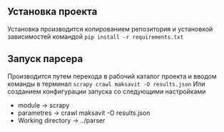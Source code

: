 ## Установка проекта
Установка производится копированием репозитория и установкой зависимостей командой 
`pip install -r requirements.txt`
## Запуск парсера 
Производится путем перехода в рабочий каталог проекта и вводом команды в терминал
`scrapy crawl maksavit -O results.json`
Или созданием конфигурации запуска со следующими настройками 
- module -> scrapy
- parametres -> crawl maksavit -O results.json
- Working directory -> ../parser
